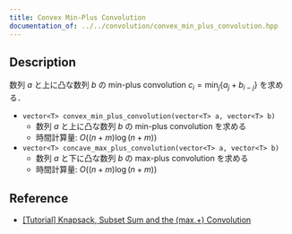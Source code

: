 ```yaml
---
title: Convex Min-Plus Convolution
documentation_of: ../../convolution/convex_min_plus_convolution.hpp
---
```


## Description

数列 $a$ と上に凸な数列 $b$ の min-plus convolution $c_i=\min_j \{a_j + b_{i-j}\}$ を求める．

- `vector<T> convex_min_plus_convolution(vector<T> a, vector<T> b)`
    - 数列 $a$ と上に凸な数列 $b$ の min-plus convolution を求める
    - 時間計算量: $O((n + m) \log (n+m))$
- `vector<T> concave_max_plus_convolution(vector<T> a, vector<T> b)`
    - 数列 $a$ と下に凸な数列 $b$ の max-plus convolution を求める
    - 時間計算量: $O((n + m) \log (n+m))$

## Reference

- [[Tutorial] Knapsack, Subset Sum and the (max,+) Convolution](https://codeforces.com/blog/entry/98663)
